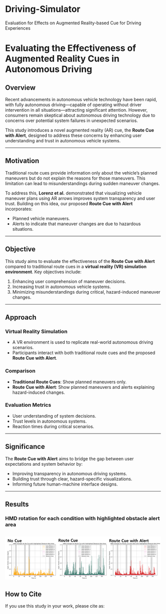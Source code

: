 # Driving-Simulator
Evaluation for Effects on Augmented Reality-based Cue  for Driving Experiences


# Evaluating the Effectiveness of Augmented Reality Cues in Autonomous Driving

## Overview
Recent advancements in autonomous vehicle technology have been rapid, with fully autonomous driving—capable of operating without driver intervention in all situations—attracting significant attention. However, consumers remain skeptical about autonomous driving technology due to concerns over potential system failures in unexpected scenarios.

This study introduces a novel augmented reality (AR) cue, the **Route Cue with Alert**, designed to address these concerns by enhancing user understanding and trust in autonomous vehicle systems.

---

## Motivation
Traditional route cues provide information only about the vehicle’s planned maneuvers but do not explain the reasons for those maneuvers. This limitation can lead to misunderstandings during sudden maneuver changes.

To address this, **Lorenz et al.** demonstrated that visualizing vehicle maneuver plans using AR arrows improves system transparency and user trust. Building on this idea, our proposed **Route Cue with Alert** incorporates:
- Planned vehicle maneuvers.
- Alerts to indicate that maneuver changes are due to hazardous situations.

---

## Objective
This study aims to evaluate the effectiveness of the **Route Cue with Alert** compared to traditional route cues in a **virtual reality (VR) simulation environment**. Key objectives include:
1. Enhancing user comprehension of maneuver decisions.
2. Increasing trust in autonomous vehicle systems.
3. Minimizing misunderstandings during critical, hazard-induced maneuver changes.

---

## Approach
### Virtual Reality Simulation
- A VR environment is used to replicate real-world autonomous driving scenarios.
- Participants interact with both traditional route cues and the proposed **Route Cue with Alert**.

### Comparison
- **Traditional Route Cues**: Show planned maneuvers only.
- **Route Cue with Alert**: Show planned maneuvers and alerts explaining hazard-induced changes.

### Evaluation Metrics
- User understanding of system decisions.
- Trust levels in autonomous systems.
- Reaction times during critical scenarios.

---

## Significance
The **Route Cue with Alert** aims to bridge the gap between user expectations and system behavior by:
- Improving transparency in autonomous driving systems.
- Building trust through clear, hazard-specific visualizations.
- Informing future human-machine interface designs.


---

## Results
### **HMD rotation for each condition with highlighted obstacle alert area**
 ![HMD rotation for each condition with highlighted obstacle alert area](https://github.com/lenchanti/Driving-Simulator/blob/main/result%20of%20hmd%20rotation%20pilot.png)
---

## How to Cite
If you use this study in your work, please cite as:
